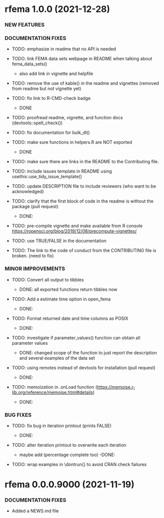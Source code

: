 

rfema 1.0.0 (2021-12-28)
=========================
### NEW FEATURES 

### DOCUMENTATION FIXES

* TODO: emphasize in readme that no API is needed

* TODO: link FEMA data sets webpage in README when talking about fema_data_sets()
  - also add link in vignette and helpfile
  
* TODO: remove the use of kable() in the readme and vignettes (removed from readme but not vignette yet)
* TODO: fix link to R-CMD-check badge
  - DONE
  
* TODO: proofread readme, vignette, and function docs (devtools::spell_check())

* TODO: fix documentation for bulk_dl()

* TODO: make sure functions in helpers.R are NOT exported
  - DONE

* TODO: make sure there are links in the README to the Contributing file. 

* TODO: include issues template in README using usethis::use_tidy_issue_template()

* TODO: update DESCRIPTION file to include reviewers (who want to be acknowledged)

* TODO: clarify that the first block of code in the readme is without the package (pull request)
  - DONE:

* TODO: pre-compile vignette and make available from R console https://ropensci.org/blog/2019/12/08/precompute-vignettes/

* TODO: use TRUE/FALSE in the documentation

* TODO: The link to the code of conduct from the CONTRIBUTING file is broken. (need to fix)

### MINOR IMPROVEMENTS

* TODO: Convert all output to tibbles
  - DONE: all exported functions return tibbles now

* TODO: Add a estimate time option in open_fema
  - DONE:

* TODO: Format returned date and time columns as POSIX 
  - DONE:
    
* TODO: investigate if parameter_values() function can obtain all parameter values
  - DONE: changed scope of the function to just report the description and several examples of the data set
 
* TODO: using remotes instead of devtools for installation (pull request)
  - DONE:

* TODO: memoization in .onLoad function (https://memoise.r-lib.org/reference/memoise.html#details)
  - DONE:

### BUG FIXES 

* TODO: fix bug in iteration printout (prints FALSE)
  - DONE:

* TODO: alter iteration printout to overwrite each iteration
    - maybe add (percentage complete too)
      -DONE:
    
* TODO: wrap examples in \dontrun{} to avoid CRAN check failures
    


rfema 0.0.0.9000 (2021-11-19)
=========================

### DOCUMENTATION FIXES
* Added a NEWS.md file 

<!-- ### NEW FEATURES -->

<!--   * New function added `do_things()` to do things (#5) -->

<!-- ### MINOR IMPROVEMENTS -->

 
<!--   * Improved documentation for `things()` (#4) -->

<!-- ### BUG FIXES -->

  
<!--   * Fix parsing bug in `stuff()` (#3) -->

<!-- ### DEPRECATED AND DEFUNCT -->

<!--   * `hello_world()` now deprecated and will be removed in a -->
<!--      future version, use `hello_mars()` -->

<!-- ### DOCUMENTATION FIXES -->

<!--   * Adding a NEWS.md file -->

<!-- ### (a special: any heading grouping a large number of changes under one thing) -->

<!--     * blablabla. -->

